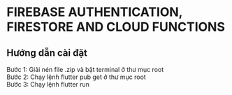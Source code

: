 # FIREBASE AUTHENTICATION, FIRESTORE AND CLOUD FUNCTIONS

## Hướng dẫn cài đặt
  Bước 1: Giải nén file .zip và bật terminal ở thư mục root
  <br>
  Bước 2: Chạy lệnh flutter pub get ở thư mục root
  <br>
  Bước 3: Chạy lệnh flutter run


  
